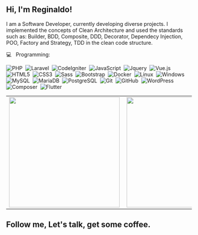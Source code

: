 ##  Hi, I'm Reginaldo!

I am a Software Developer, currently developing diverse projects. I implemented the concepts of Clean Architecture and used the standards such as: Builder, BDD, Composite, DDD, Decorator, Dependecy Injection, POO, Factory and Strategy, TDD in the clean code structure.

💻  &nbsp; Programming: <br/>


![PHP](https://img.shields.io/badge/-PHP-369?style=flat&logoColor=fff&logo=php)&nbsp;
![Laravel](https://img.shields.io/badge/-Laravel-ff2d20?style=flat&logoColor=fff&logo=laravel)&nbsp;
![CodeIgniter](https://img.shields.io/badge/-CodeIgniter-F44611?style=flat&logoColor=fff&logo=codeIgniter)&nbsp;
![JavaScript](https://img.shields.io/badge/-JavaScript-FEAE32?style=flat&logoColor=fff&logo=javascript)&nbsp;
![Jquery](https://img.shields.io/badge/-Jquery-4682B4?style=flat&logoColor=fff&logo=jquery)&nbsp;
![Vue.js](https://img.shields.io/badge/-Vue.js-3CB371?style=flat&logoColor=fff&logo=vue.js)&nbsp;
![HTML5](https://img.shields.io/badge/-HTML5-FF4500?style=flat&logoColor=fff&logo=html5)&nbsp;
![CSS3](https://img.shields.io/badge/-CSS3-1E90FF?style=flat&logoColor=fff&logo=css3)&nbsp;
![Sass](https://img.shields.io/badge/-Sass-FF1493?style=flat&logoColor=fff&logo=sass)&nbsp;
![Bootstrap](https://img.shields.io/badge/-Bootstrap-483D8B?style=flat&logoColor=fff&logo=bootstrap)&nbsp;
![Docker](https://img.shields.io/badge/-Docker-099cec?style=flat&logoColor=fff&logo=docker)&nbsp;
![Linux](https://img.shields.io/badge/-Linux-f2930d?style=flat&logoColor=fff&logo=linux)&nbsp;
![Windows](https://img.shields.io/badge/-Windows-1E90FF?style=flat&logoColor=fff&logo=windows)&nbsp;
![MySQL](https://img.shields.io/badge/-MySQL-1E90FF?style=flat&logoColor=fff&logo=mysql)&nbsp;
![MariaDB](https://img.shields.io/badge/-MariaDB-1E90FF?style=flat&logoColor=fff&logo=mariadb)&nbsp;
![PostgreSQL](https://img.shields.io/badge/-PostgreSQL-1E90FF?style=flat&logoColor=fff&logo=postgreSQL)&nbsp;
![Git](https://img.shields.io/badge/-Git-FF4500?style=flat&logoColor=fff&logo=git)&nbsp;
![GitHub](https://img.shields.io/badge/-GitHub-1C1C1C?style=flat&logoColor=fff&logo=github)&nbsp;
![WordPress](https://img.shields.io/badge/-WordPress-1E90FF?style=flat&logoColor=fff&logo=wordpress)&nbsp;
![Composer](https://img.shields.io/badge/-Composer-fff?style=flat&logoColor=000&logo=composer)&nbsp;
![Flutter](https://img.shields.io/badge/-Flutter-fff?style=flat&logoColor=1a68d3&logo=flutter)&nbsp;

<center>
  <table>
    <tr>
        <td><img width="300px" align="left" src="https://github-readme-stats.vercel.app/api?username=reginaldohiss&theme=dracula"/></td>
        <td><img width="300px" align="left" src="https://github-readme-stats.vercel.app/api/top-langs/?username=reginaldohiss&layout=compact&theme=dracula" /></td>
    </tr>   
  </table>
</center>  



## Follow me, Let's talk, get some coffee.

